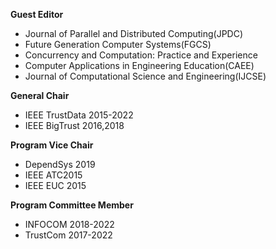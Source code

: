 **Guest Editor**

- Journal of Parallel and Distributed Computing(JPDC)
- Future Generation Computer Systems(FGCS)
- Concurrency and Computation: Practice and Experience
- Computer Applications in Engineering Education(CAEE)
- Journal of Computational Science and Engineering(IJCSE)

**General Chair**

- IEEE TrustData 2015-2022
- IEEE BigTrust 2016,2018

**Program Vice Chair**

- DependSys 2019
- IEEE ATC2015
- IEEE EUC 2015

**Program Committee Member**

- INFOCOM 2018-2022
- TrustCom 2017-2022
